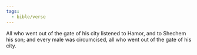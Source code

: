 ```yaml
---
tags:
  - bible/verse
---
```

All who went out of the gate of his city listened to Hamor, and to Shechem his son; and every male was circumcised, all who went out of the gate of his city.